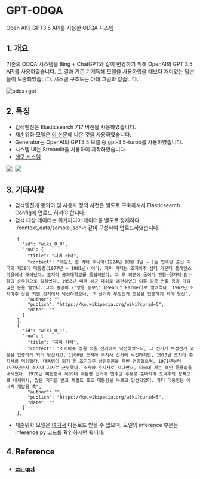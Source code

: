 # GPT-ODQA
Open AI의 GPT3.5 API를 사용한 ODQA 시스템

## 1. 개요
기존의 ODQA 시스템을 Bing + ChatGPT와 같이 변경하기 위해 OpenAI의 GPT 3.5 API를 사용하였습니다. 그 결과 기존 기계독해 모델을 사용하였을 때보다 재미있는 답변들이 도출되었습니다. 시스템 구조도는 아래 그림과 같습니다.

![odqa+gpt](https://user-images.githubusercontent.com/57481142/228465209-9f6e1bfb-41df-4827-bdaa-31ef547d7932.png)

## 2. 특징
* 검색엔진은 Elasticsearch 7.17 버전을 사용하였습니다.
* 재순위화 모델은 [이 논문](https://www.dbpia.co.kr/journal/articleDetail?nodeId=NODE11225036)에 나온 것을 사용하였습니다.
* Generator는 OpenAI의 GPT3.5 모델 중 gpt-3.5-turbo를 사용하였습니다.
* 시스템 UI는 Streamlit을 사용하여 제작하였습니다.
* [데모 시스템](http://icl.kyonggi.ac.kr:5003)

<kbd>
<img src="https://user-images.githubusercontent.com/57481142/228516536-3b4d91d7-3079-499f-8dd7-ebe9e0d14023.gif">
</kbd>
<kbd>
<img src="https://user-images.githubusercontent.com/57481142/228514555-b3cb5fbd-a908-4443-99af-ee48763f3019.gif">
</kbd>

## 3. 기타사항
* 검색엔진에 동의어 및 사용자 정의 사전은 별도로 구축하셔서 Elasticsearch Config에 업로드 하셔야 합니다.
* 검색 대상 데이터는 위키피디아 데이터를 별도로 정제하여 ./context_data/sample.json과 같이 구성하여 업로드하였습니다.
```
    {
      "id": "wiki_0_0",
      "row": {
        "title": "지미 카터",
        "context": "제임스 얼 카터 주니어(1924년 10월 1일 ~ )는 민주당 출신 미국의 제39대 대통령(1977년 ~ 1981년) 이다. 지미 카터는 조지아주 섬터 카운티 플레인스 마을에서 태어났다. 조지아 공과대학교를 졸업하였다. 그 후 해군에 들어가 전함·원자력·잠수함의 승무원으로 일하였다. 1953년 미국 해군 대위로 예편하였고 이후 땅콩·면화 등을 가꿔 많은 돈을 벌었다. 그의 별명이 \"땅콩 농부\" (Peanut Farmer)로 알려졌다. 1962년 조지아주 상원 의원 선거에서 낙선하였으나, 그 선거가 부정선거 였음을 입증하게 되어 당선",
        "author": "",
        "publish": "https://ko.wikipedia.org/wiki?curid=5",
        "date": ""
      }
    },
    {
      "id": "wiki_0_1",
      "row": {
        "title": "지미 카터",
        "context": "조지아주 상원 의원 선거에서 낙선하였으나, 그 선거가 부정선거 였음을 입증하게 되어 당선되고, 1966년 조지아 주지사 선거에 낙선하지만, 1970년 조지아 주지사를 역임했다. 대통령이 되기 전 조지아주 상원의원을 두번 연임했으며, 1971년부터 1975년까지 조지아 지사로 근무했다. 조지아 주지사로 지내면서, 미국에 사는 흑인 등용법을 내세웠다. 1976년 미합중국 제39대 대통령 선거에 민주당 후보로 출마하여 도덕주의 정책으로 내세워서, 많은 지지를 받고 제럴드 포드 대통령을 누르고 당선되었다. 카터 대통령은 에너지 개발을 촉",
        "author": "",
        "publish": "https://ko.wikipedia.org/wiki?curid=5",
        "date": ""
      }
    },
```
* 재순위화 모델은 [여기서]() 다운로드 받을 수 있으며, 모델의 inference 부분은 inference.py 코드를 확인하시면 됩니다.

## 4. Reference
* ### [es-gpt](https://github.com/hunkim/es-gpt)

